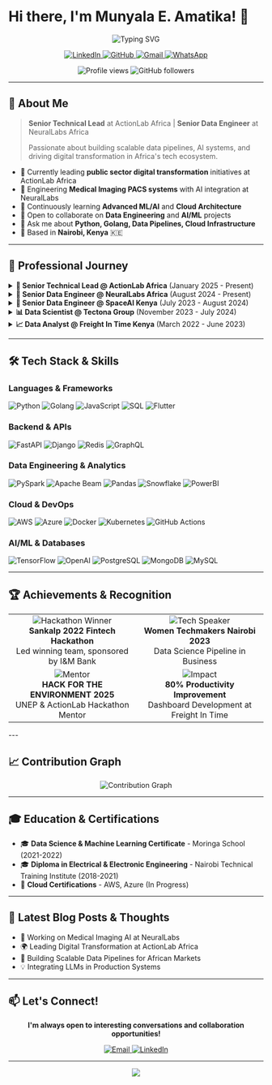 # Hi there, I'm Munyala E. Amatika! 👋

<div align="center">
  <img src="https://readme-typing-svg.herokuapp.com?font=Fira+Code&weight=600&size=28&pause=1000&color=3F7FFF&center=true&vCenter=true&width=600&lines=Senior+Technical+Lead;Data+Engineer;Backend+Developer;AI+%26+ML+Enthusiast" alt="Typing SVG" />
</div>

<p align="center">
  <a href="https://www.linkedin.com/in/munyala-amatika/">
    <img src="https://img.shields.io/badge/LinkedIn-0077B5?style=for-the-badge&logo=linkedin&logoColor=white" alt="LinkedIn"/>
  </a>
  <a href="https://github.com/munyala">
    <img src="https://img.shields.io/badge/GitHub-100000?style=for-the-badge&logo=github&logoColor=white" alt="GitHub"/>
  </a>
  <a href="mailto:munyalamea@gmail.com">
    <img src="https://img.shields.io/badge/Gmail-D14836?style=for-the-badge&logo=gmail&logoColor=white" alt="Gmail"/>
  </a>
  <a href="tel:+254793601115">
    <img src="https://img.shields.io/badge/WhatsApp-25D366?style=for-the-badge&logo=whatsapp&logoColor=white" alt="WhatsApp"/>
  </a>
</p>

<p align="center">
  <img src="https://komarev.com/ghpvc/?username=munyala&label=Profile%20views&color=0e75b6&style=flat" alt="Profile views" />
  <img src="https://img.shields.io/github/followers/munyala?label=Followers&style=social" alt="GitHub followers" />
</p>

---

## 🚀 About Me

> **Senior Technical Lead** at ActionLab Africa | **Senior Data Engineer** at NeuralLabs Africa
> 
> Passionate about building scalable data pipelines, AI systems, and driving digital transformation in Africa's tech ecosystem.

- 🔭 Currently leading **public sector digital transformation** initiatives at ActionLab Africa
- 🏥 Engineering **Medical Imaging PACS systems** with AI integration at NeuralLabs
- 🌱 Continuously learning **Advanced ML/AI** and **Cloud Architecture**
- 👯 Open to collaborate on **Data Engineering** and **AI/ML** projects
- 💬 Ask me about **Python, Golang, Data Pipelines, Cloud Infrastructure**
- 📍 Based in **Nairobi, Kenya** 🇰🇪

---

## 💼 Professional Journey

<details>
<summary><b>🎯 Senior Technical Lead @ ActionLab Africa</b> (January 2025 - Present)</summary>

- Leading design and deployment of innovative technology solutions for public sector transformation
- Establishing technical standards and governance frameworks for scalable systems
- Mentoring teams in UNEP & ActionLab HACK FOR THE ENVIRONMENT 2025
- Fostering collaboration in IBM Research lab initiatives
</details>

<details>
<summary><b>🏥 Senior Data Engineer @ NeuralLabs Africa</b> (August 2024 - Present)</summary>

- Engineered Medical Imaging PACS system with DICOM compliance
- Developed Agentic AI system for radiologist report assistance
- Managed AWS Cloud Infrastructure and CI/CD pipelines
- Implemented patient data anonymization and compression systems
</details>

<details>
<summary><b>🌾 Senior Data Engineer @ SpaceAI Kenya</b> (July 2023 - August 2024)</summary>

- Built agricultural ordering system integrating IBM Watson & WhatsApp
- Engineered data transformation pipelines for Tanykina Dairy
- Achieved 30% reduction in data discrepancies through quality monitoring
- Designed end-to-end automated data pipelines
</details>

<details>
<summary><b>📊 Data Scientist @ Tectona Group</b> (November 2023 - July 2024)</summary>

- Created research tools using Golang and Python for semantic analysis
- Architected AI microservices integrating OpenAI and Gemini
- Conducted comprehensive sector-specific market research
</details>

<details>
<summary><b>📈 Data Analyst @ Freight In Time Kenya</b> (March 2022 - June 2023)</summary>

- Developed dashboards improving productivity tracking by 80%
- Optimized e-commerce processes, reducing upload time by 50%
- Analyzed data across 8 East African branches
</details>

---

## 🛠️ Tech Stack & Skills

### Languages & Frameworks
<p align="left">
  <img src="https://img.shields.io/badge/Python-3776AB?style=for-the-badge&logo=python&logoColor=white" alt="Python"/>
  <img src="https://img.shields.io/badge/Go-00ADD8?style=for-the-badge&logo=go&logoColor=white" alt="Golang"/>
  <img src="https://img.shields.io/badge/JavaScript-F7DF1E?style=for-the-badge&logo=javascript&logoColor=black" alt="JavaScript"/>
  <img src="https://img.shields.io/badge/SQL-4479A1?style=for-the-badge&logo=postgresql&logoColor=white" alt="SQL"/>
  <img src="https://img.shields.io/badge/Flutter-02569B?style=for-the-badge&logo=flutter&logoColor=white" alt="Flutter"/>
</p>

### Backend & APIs
<p align="left">
  <img src="https://img.shields.io/badge/FastAPI-009688?style=for-the-badge&logo=fastapi&logoColor=white" alt="FastAPI"/>
  <img src="https://img.shields.io/badge/Django-092E20?style=for-the-badge&logo=django&logoColor=white" alt="Django"/>
  <img src="https://img.shields.io/badge/Redis-DC382D?style=for-the-badge&logo=redis&logoColor=white" alt="Redis"/>
  <img src="https://img.shields.io/badge/GraphQL-E10098?style=for-the-badge&logo=graphql&logoColor=white" alt="GraphQL"/>
</p>

### Data Engineering & Analytics
<p align="left">
  <img src="https://img.shields.io/badge/Apache%20Spark-E25A1C?style=for-the-badge&logo=apachespark&logoColor=white" alt="PySpark"/>
  <img src="https://img.shields.io/badge/Apache%20Beam-FF6F00?style=for-the-badge&logo=apachebeam&logoColor=white" alt="Apache Beam"/>
  <img src="https://img.shields.io/badge/Pandas-150458?style=for-the-badge&logo=pandas&logoColor=white" alt="Pandas"/>
  <img src="https://img.shields.io/badge/Snowflake-29B5E8?style=for-the-badge&logo=snowflake&logoColor=white" alt="Snowflake"/>
  <img src="https://img.shields.io/badge/PowerBI-F2C811?style=for-the-badge&logo=powerbi&logoColor=black" alt="PowerBI"/>
</p>

### Cloud & DevOps
<p align="left">
  <img src="https://img.shields.io/badge/AWS-232F3E?style=for-the-badge&logo=amazonaws&logoColor=white" alt="AWS"/>
  <img src="https://img.shields.io/badge/Azure-0078D4?style=for-the-badge&logo=microsoftazure&logoColor=white" alt="Azure"/>
  <img src="https://img.shields.io/badge/Docker-2496ED?style=for-the-badge&logo=docker&logoColor=white" alt="Docker"/>
  <img src="https://img.shields.io/badge/Kubernetes-326CE5?style=for-the-badge&logo=kubernetes&logoColor=white" alt="Kubernetes"/>
  <img src="https://img.shields.io/badge/GitHub_Actions-2088FF?style=for-the-badge&logo=github-actions&logoColor=white" alt="GitHub Actions"/>
</p>

### AI/ML & Databases
<p align="left">
  <img src="https://img.shields.io/badge/TensorFlow-FF6F00?style=for-the-badge&logo=tensorflow&logoColor=white" alt="TensorFlow"/>
  <img src="https://img.shields.io/badge/OpenAI-412991?style=for-the-badge&logo=openai&logoColor=white" alt="OpenAI"/>
  <img src="https://img.shields.io/badge/PostgreSQL-316192?style=for-the-badge&logo=postgresql&logoColor=white" alt="PostgreSQL"/>
  <img src="https://img.shields.io/badge/MongoDB-47A248?style=for-the-badge&logo=mongodb&logoColor=white" alt="MongoDB"/>
  <img src="https://img.shields.io/badge/MySQL-4479A1?style=for-the-badge&logo=mysql&logoColor=white" alt="MySQL"/>
</p>

---

## 🏆 Achievements & Recognition

<table>
  <tr>
    <td align="center" width="50%">
      <img src="https://img.shields.io/badge/🏆-Hackathon%20Winner-gold?style=for-the-badge" alt="Hackathon Winner"/>
      <br/><b>Sankalp 2022 Fintech Hackathon</b>
      <br/>Led winning team, sponsored by I&M Bank
    </td>
    <td align="center" width="50%">
      <img src="https://img.shields.io/badge/🎤-Tech%20Speaker-blue?style=for-the-badge" alt="Tech Speaker"/>
      <br/><b>Women Techmakers Nairobi 2023</b>
      <br/>Data Science Pipeline in Business
    </td>
  </tr>
  <tr>
    <td align="center" width="50%">
      <img src="https://img.shields.io/badge/🌍-Mentor-green?style=for-the-badge" alt="Mentor"/>
      <br/><b>HACK FOR THE ENVIRONMENT 2025</b>
      <br/>UNEP & ActionLab Hackathon Mentor
    </td>
    <td align="center" width="50%">
      <img src="https://img.shields.io/badge/📈-Impact-purple?style=for-the-badge" alt="Impact"/>
      <br/><b>80% Productivity Improvement</b>
      <br/>Dashboard Development at Freight In Time
    </td>
  </tr>
</table>
---

## 📈 Contribution Graph

<div align="center">
  <img src="https://github-readme-activity-graph.vercel.app/graph?username=munyala&theme=tokyo-night&hide_border=true&area=true" alt="Contribution Graph"/>
</div>

---

## 🎓 Education & Certifications

- 🎓 **Data Science & Machine Learning Certificate** - Moringa School (2021-2022)
- 🎓 **Diploma in Electrical & Electronic Engineering** - Nairobi Technical Training Institute (2018-2021)
- 📜 **Cloud Certifications** - AWS, Azure (In Progress)

---

## 💭 Latest Blog Posts & Thoughts

<!-- BLOG-POST-LIST:START -->
- 🔬 Working on Medical Imaging AI at NeuralLabs
- 🌍 Leading Digital Transformation at ActionLab Africa
- 🚀 Building Scalable Data Pipelines for African Markets
- 💡 Integrating LLMs in Production Systems
<!-- BLOG-POST-LIST:END -->

---

## 📫 Let's Connect!

<div align="center">
  <p>
    <b>I'm always open to interesting conversations and collaboration opportunities!</b>
  </p>
  
  <a href="mailto:munyalamea@gmail.com">
    <img src="https://img.shields.io/badge/Email%20Me-D14836?style=for-the-badge&logo=gmail&logoColor=white" alt="Email"/>
  </a>
  <a href="https://www.linkedin.com/in/munyala-amatika/">
    <img src="https://img.shields.io/badge/Connect%20on%20LinkedIn-0077B5?style=for-the-badge&logo=linkedin&logoColor=white" alt="LinkedIn"/>
  </a>
</div>

---

<div align="center">
  <img src="https://capsule-render.vercel.app/api?type=waving&color=gradient&height=100&section=footer&animation=twinkling" />
</div>
